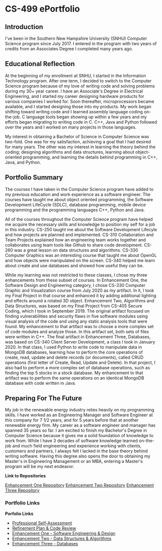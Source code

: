 # CS-499 ePortfolio

## Introduction

I've been in the Southern New Hampshire University (SNHU) Computer Science program since July 2017. I entered in the program with two years of credits from an Associates Degree I completed many years ago.

## Educational Reflection

At the beginning of my enrollment at SNHU, I started in the Information Technology program. After one term, I decided to switch to the Computer Science program because of my love of writing code and solving problems during my 30+ year career. I have an Associate's Degree in Electrical Engineering, and I started my career designing hardware products for various companies I worked for. Soon thereafter, microprocessors became available, and I started designing those into my products. My work began shifting toward writing code and I learned assembly language coding on-the-job. C language tools began showing up within a few years and my efforts began migrating to writing code in C. C++, Java and Python followed over the years and I worked on many projects in those languages.

My interest in obtaining a Bachelor of Science in Computer Science was two-fold. One was for my satisfaction, achieving a goal that I had desired for many years. The other was my interest in learning the theory behind the coding; designing algorithms and data structures, learning about object-oriented programming, and learning the details behind programming in C++, Java, and Python.

## Portfolio Summary

The courses I have taken in the Computer Science program have added to my previous education and work experience as a software engineer. The courses have taught me about object oriented programming, the Software Development LifeCycle (SDLC), database programming, mobile device programming and the programming languages C++, Python and Java.

All of the courses throughout the Computer Science program have helped me acquire the necessary skills and knowledge to position my self for a job in this industry. CS-250 taught me about the Software Development Lifecyle and how projects are planned and implemented. CS-310 Collaboration and Team Projects explained how an engineering team works together and collaborates using team tools like Github to share code development. CS-260 was a great lesson on data structures and algorithms. CS-330 Computer Graphics was an interesting course that taught me about OpenGL and how objects were manipulated on the screen. CS-340 helped me learn about create and use databases and showed how useful they can be.

While my learning was not restricted to these classes, I chose my three enhancements from these subset of courses. In Enhancement One, the Software Design and Engineering category, I chose CS-330 Computer Graphic and Visualization course from July 2020 as my artifact. In it, I took my Final Project in that course and enhanced it by adding additional lighting and effects around a rotated 3D object. Enhancement Two, Algorithms and Data Structures, was based on my Final Project from CS-405 Secure Coding, which I took in September 2019. The original artifact focused on finding vulnerabilities and security flaws in five software modules using visual analysis of the code and using any static analysis tools that were found. My enhancement to that artifact was to choose a more complex set of code modules and analyze those. In this artifact set, both sets of files were written in C++. The final artifact in Enhancement Three, Databases, was based on CS-340 Client Server Development, a class I took in January 2020. In that class, I used Python to write code to manipulate data in MongoDB databases, learning how to perform the core operations of create, read, update and delete records (or documents), called CRUD operations (first letter of Create, Read, Update and Delete). In that project, I also had to perform a more complex set of database operations, such as finding the top 5 stocks in a stock database. My enhancement to that artifact was to perform the same operations on an identical MongoDB database with code written in Java.

## Preparing For The Future

My job in the renewable energy industry relies heavily on my programming skills. I have worked as an Engineering Manager and Software Engineer at this company for 7 1/2 years, and for 5 years before that at another renewable energy firm. My career as a software engineer and manager has spanned 35 years so far. I am excited to finish my Bachelor's Degree in Computer Science because it gives me a solid foundation of knowledge to work from. While I have 3 decades of software knowledge learned on-the-job and much field engineering and experience working with clients, customers and partners, I always felt I lacked in the base theory behind writing software. Having this degree also opens the door to obtaining my Master's in Engineering Management or an MBA, entering a Master's program will be my next endeavor.

**Link to Repositories**

[Enhancement One Repository](https://github.com/w-coleman-moore/EnhancementOne)
[Enhancement Two Repository](https://github.com/w-coleman-moore/EnhancementTwo)
[Enhancement Three Repository](https://github.com/w-coleman-moore/EnhancementThree)

### Portfolio Links

**Porfolio Links**<br>
* [Professional Self-Assessment](index.md)<br>
* [Refinement Plan & Code Review](CodeReview.md)<br>
* [Enhancement One - Software Engineering & Design](EnhancementOne.md)
* [Enhancement Two - Data Structures & Algorithms](EnhancementTwo.md)
* [Enhancement Three - Databases](EnhancementThree.md)
